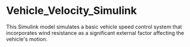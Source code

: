 # Vehicle_Velocity_Simulink
This Simulink model simulates a basic vehicle speed control system that incorporates wind resistance as a significant external factor affecting the vehicle's motion.
